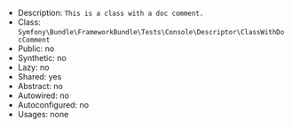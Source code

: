 - Description: `This is a class with a doc comment.`
- Class: `Symfony\Bundle\FrameworkBundle\Tests\Console\Descriptor\ClassWithDocComment`
- Public: no
- Synthetic: no
- Lazy: no
- Shared: yes
- Abstract: no
- Autowired: no
- Autoconfigured: no
- Usages: none
